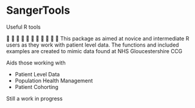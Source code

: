 # SangerTools
Useful R tools

:hospital: :hospital: :hospital: :hospital: :hospital: :hospital: :hospital: :hospital: :syringe: :syringe: :syringe:
This package as aimed at novice and intermediate R users as they work with patient level data. The functions and included examples are created to mimic data found at 
NHS Gloucestershire CCG


Aids those working with 
* Patient Level Data
* Population Health Management
* Patient Cohorting 


Still a work in progress
